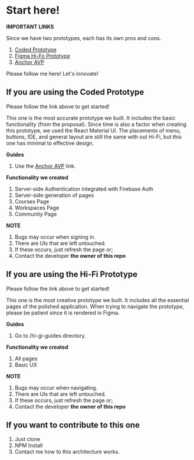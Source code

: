 # Start here!

**IMPORTANT LINKS**

Since we have two prototypes, each has its own pros and cons.

1. [Coded Prototype](https://buoyr-dsc.vercel.app/)
2. [Figma Hi-Fo Prototype](https://www.figma.com/proto/SaPwyyBmNl4w5o3oP1iAW5/Pitch-Deck?node-id=171%3A207&scaling=min-zoom&page-id=110%3A0)
3. [Anchor AVP](https://youtu.be/htHoZzHeJGE)

Please follow me here! Let's innovate!

## If you are using the Coded Prototype 

Please follow the link above to get started!

This one is the most accurate prototype we built. 
It includes the basic functionality (from the proposal). 
Since time is also a factor when creating this prototype,
we used the React Material UI. The placements of menu, buttons, 
IDE, and general layout are still the same with out
Hi-Fi, but this one has minimal to effective design. 

**Guides**
1. Use the [Anchor AVP](https://youtu.be/htHoZzHeJGE) link.

**Functionality we created**
1. Server-side Authentication integrated with Firebase Auth 
2. Server-side generation of pages
3. Courses Page
4. Workspaces Page
5. Community Page 

**NOTE** 
1. Bugs may occur when signing in. 
2. There are UIs that are left untouched. 
3. If these occurs, just refresh the page or;
4. Contact the developer **the owner of this repo**

## If you are using the Hi-Fi Prototype 

Please follow the link above to get started!

This one is the most creative prototype we built. 
It includes all the essential pages of the polished
application. When trying to navigate the prototype, 
please be patient since it is rendered in Figma. 

**Guides**
1. Go to /hi-gi-guides directory. 

**Functionality we created**
1. All pages 
2. Basic UX 

**NOTE** 
1. Bugs may occur when navigating. 
2. There are UIs that are left untouched. 
3. If these occurs, just refresh the page or;
4. Contact the developer **the owner of this repo**

## If you want to contribute to this one

1. Just clone
2. NPM Install
3. Contact me how to this architecture works.
